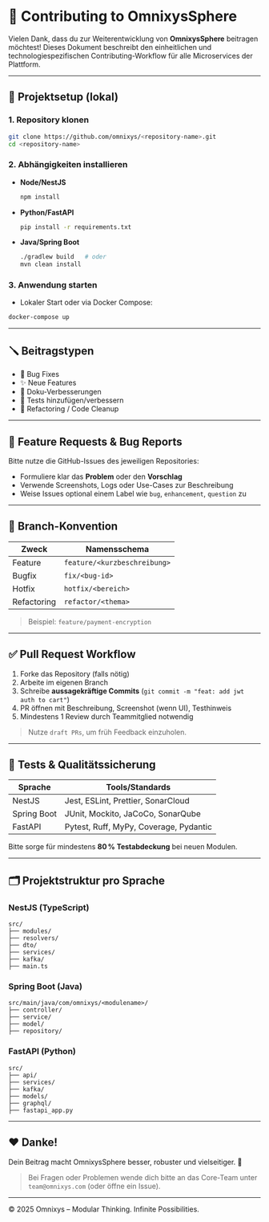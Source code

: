 # 🤝 Contributing to OmnixysSphere

Vielen Dank, dass du zur Weiterentwicklung von **OmnixysSphere** beitragen möchtest! Dieses Dokument beschreibt den einheitlichen und technologiespezifischen Contributing-Workflow für alle Microservices der Plattform.

---

## 🔧 Projektsetup (lokal)

### 1. Repository klonen

```bash
git clone https://github.com/omnixys/<repository-name>.git
cd <repository-name>
```

### 2. Abhängigkeiten installieren

* **Node/NestJS**

  ```bash
  npm install
  ```
* **Python/FastAPI**

  ```bash
  pip install -r requirements.txt
  ```
* **Java/Spring Boot**

  ```bash
  ./gradlew build   # oder
  mvn clean install
  ```

### 3. Anwendung starten

* Lokaler Start oder via Docker Compose:

```bash
docker-compose up
```

---

## 🪛 Beitragstypen

* 🐛 Bug Fixes
* ✨ Neue Features
* 📝 Doku-Verbesserungen
* 🧪 Tests hinzufügen/verbessern
* 🔧 Refactoring / Code Cleanup

---

## 🧠 Feature Requests & Bug Reports

Bitte nutze die GitHub-Issues des jeweiligen Repositories:

* Formuliere klar das **Problem** oder den **Vorschlag**
* Verwende Screenshots, Logs oder Use-Cases zur Beschreibung
* Weise Issues optional einem Label wie `bug`, `enhancement`, `question` zu

---

## 🔀 Branch-Konvention

| Zweck       | Namensschema                 |
| ----------- | ---------------------------- |
| Feature     | `feature/<kurzbeschreibung>` |
| Bugfix      | `fix/<bug-id>`               |
| Hotfix      | `hotfix/<bereich>`           |
| Refactoring | `refactor/<thema>`           |

> Beispiel: `feature/payment-encryption`

---

## ✅ Pull Request Workflow

1. Forke das Repository (falls nötig)
2. Arbeite im eigenen Branch
3. Schreibe **aussagekräftige Commits** (`git commit -m "feat: add jwt auth to cart"`)
4. PR öffnen mit Beschreibung, Screenshot (wenn UI), Testhinweis
5. Mindestens 1 Review durch Teammitglied notwendig

> Nutze `draft PRs`, um früh Feedback einzuholen.

---

## 🧪 Tests & Qualitätssicherung

| Sprache     | Tools/Standards                        |
| ----------- | -------------------------------------- |
| NestJS      | Jest, ESLint, Prettier, SonarCloud     |
| Spring Boot | JUnit, Mockito, JaCoCo, SonarQube      |
| FastAPI     | Pytest, Ruff, MyPy, Coverage, Pydantic |

Bitte sorge für mindestens **80 % Testabdeckung** bei neuen Modulen.

---

## 🗂 Projektstruktur pro Sprache

### NestJS (TypeScript)

```
src/
├── modules/
├── resolvers/
├── dto/
├── services/
├── kafka/
├── main.ts
```

### Spring Boot (Java)

```
src/main/java/com/omnixys/<modulename>/
├── controller/
├── service/
├── model/
├── repository/
```

### FastAPI (Python)

```
src/
├── api/
├── services/
├── kafka/
├── models/
├── graphql/
├── fastapi_app.py
```

---

## ❤️ Danke!

Dein Beitrag macht OmnixysSphere besser, robuster und vielseitiger. 💜

> Bei Fragen oder Problemen wende dich bitte an das Core-Team unter `team@omnixys.com` (oder öffne ein Issue).

---

© 2025 Omnixys – Modular Thinking. Infinite Possibilities.
